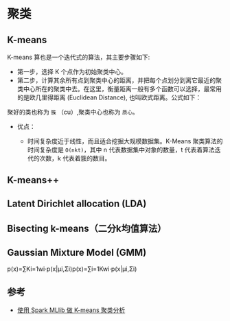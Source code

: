 # 聚类

## K-means

K-means 算也是一个迭代式的算法，其主要步骤如下:
  * 第一步，选择 K 个点作为初始聚类中心。
  * 第二步，计算其余所有点到聚类中心的距离，并把每个点划分到离它最近的聚类中心所在的聚类中去。在这里，衡量距离一般有多个函数可以选择，最常用的是欧几里得距离 (Euclidean Distance), 也叫欧式距离。公式如下：

聚好的类也称为 `簇` （cu）,聚类中心也称为 `质心`。

* 优点：

  * 时间复杂度近于线性，而且适合挖掘大规模数据集。K-Means 聚类算法的时间复杂度是 `O(nkt)`，其中 n 代表数据集中对象的数量，t 代表着算法迭代的次数，k 代表着簇的数目。


## K-means++




## Latent Dirichlet allocation (LDA) 


## Bisecting k-means（二分k均值算法） 


## Gaussian Mixture Model (GMM)

p(x)=∑Ki=1wi⋅p(x|μi,Σi)p(x)=∑i=1Kwi⋅p(x|μi,Σi)



## 参考

* [使用 Spark MLlib 做 K-means 聚类分析](https://www.ibm.com/developerworks/cn/opensource/os-cn-spark-practice4/)